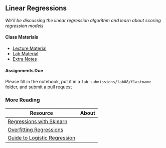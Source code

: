 ## Linear Regressions
_We'll be discussing the linear regression algorithm and learn about scoring regression models_

#### Class Materials
* [Lecture Material](http://nbviewer.ipython.org/github/patwmcnamara/GADS11-NYC-Summer2014-Lectures/blob/master/lessons/lesson08_linear_regression/lec08.pdf)
* [Lab Material](http://nbviewer.ipython.org/github/patwmcnamara/GADS11-NYC-Summer2014-Lectures/blob/master/lessons/lesson08_linear_regression/Lab08.ipynb)
* [Extra Notes](http://nbviewer.ipython.org/github/patwmcnamara/GADS11-NYC-Summer2014-Lectures/blob/master/lessons/lesson08_linear_regression/Lab08_Notes.ipynb)

#### Assignments Due
Please fill in the notebook, put it in a `lab_submissions/lab08/flastname` folder, and submit a pull request

### More Reading
| Resource | About 
| -------- | ----- 
| [Regressions with Sklearn](http://www.datarobot.com/blog/regularized-linear-regression-with-scikit-learn/) |  
| [Overfitting Regressions](http://shapeofdata.wordpress.com/2013/03/26/general-regression-and-over-fitting/) |  
| [Guide to Logistic Regression](http://blog.yhathq.com/posts/logistic-regression-and-python.html) |  
